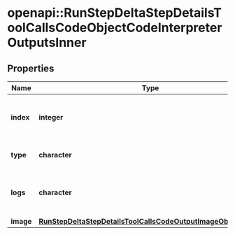 # openapi::RunStepDeltaStepDetailsToolCallsCodeObjectCodeInterpreterOutputsInner


## Properties
Name | Type | Description | Notes
------------ | ------------- | ------------- | -------------
**index** | **integer** | The index of the output in the outputs array. | 
**type** | **character** | Always &#x60;logs&#x60;. | [Enum: [logs, image]] 
**logs** | **character** | The text output from the Code Interpreter tool call. | [optional] 
**image** | [**RunStepDeltaStepDetailsToolCallsCodeOutputImageObjectImage**](RunStepDeltaStepDetailsToolCallsCodeOutputImageObject_image.md) |  | [optional] 


